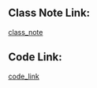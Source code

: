 





## Class Note Link: 

[class_note](https://drive.google.com/file/d/1_7oFZwGyhrusZMRE-ERe-Ift8TR_hEPo/view?usp=sharing)

## Code Link: 

[code_link](https://github.com/yasin-arafat-05/machine_learning/blob/main/code/34_Handiling_date_time.ipynb)



